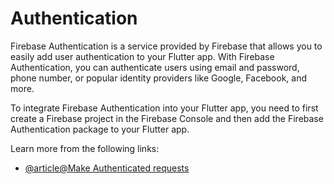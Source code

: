 # Authentication

Firebase Authentication is a service provided by Firebase that allows you to easily add user authentication to your Flutter app. With Firebase Authentication, you can authenticate users using email and password, phone number, or popular identity providers like Google, Facebook, and more.

To integrate Firebase Authentication into your Flutter app, you need to first create a Firebase project in the Firebase Console and then add the Firebase Authentication package to your Flutter app.

Learn more from the following links:

- [@article@Make Authenticated requests](https://docs.flutter.dev/cookbook/networking/authenticated-requests)
